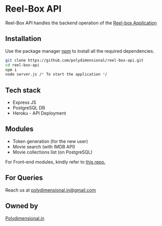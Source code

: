 # Reel-Box API

Reel-Box API handles the backend operation of the [Reel-box Application](https://github.com/polydimensional/reel-box-app/)


## Installation

Use the package manager [npm](https://npmjs.com/) to install all the required dependencies.

```bash
git clone https://github.com/polydimensional/reel-box-api.git
cd reel-box-api
npm i
node server.js /* To start the application */
```

## Tech stack
- Express JS
- PostgreSQL DB
- Heroku - API Deployment


## Modules
- Token generation (for the new user)
- Movie search (with IMDB API)
- Movie collections list (on PostgreSQL)



For Front-end modules, kindly refer to [this repo.](https://github.com/polydimensional/reel-box-app)


## For Queries
Reach us at [polydimensional.in@gmail.com](mailto:polydimensional.in@gmail.com)

## Owned by
[Polydimensional.in](https://polydimensional.in)
